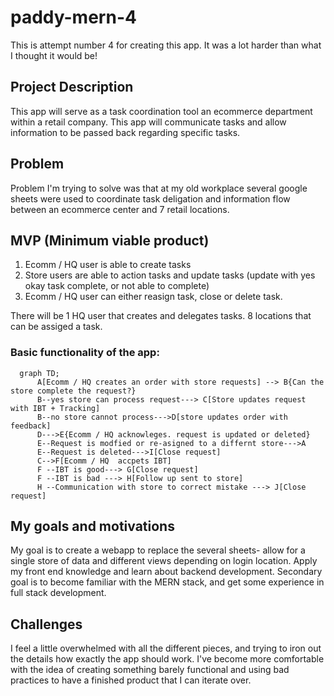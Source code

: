 # paddy-mern-4
This is attempt number 4 for creating this app. It was a lot harder than what I thought it would be!

## Project Description
This app will serve as a task coordination tool an ecommerce department within a retail company. This app will communicate tasks and allow information to be passed back regarding specific tasks.

## Problem
Problem I'm trying to solve was that at my old workplace several google sheets were used to coordinate task deligation and information flow between an ecommerce center and 7 retail locations. 

## MVP (Minimum viable product)
1. Ecomm / HQ user is able to create tasks
2. Store users are able to action tasks and update tasks (update with yes okay task complete, or not able to complete)
3. Ecomm / HQ user can either reasign task, close or delete task.  

There will be 1 HQ user that creates and delegates tasks. 8 locations that can be assiged a task. 

### Basic functionality of the app:

```mermaid
  graph TD;
      A[Ecomm / HQ creates an order with store requests] --> B{Can the store complete the request?}
      B--yes store can process request---> C[Store updates request with IBT + Tracking]
      B--no store cannot process--->D[store updates order with feedback]
      D--->E{Ecomm / HQ acknowleges. request is updated or deleted}
      E--Request is modfied or re-asigned to a differnt store--->A
      E--Request is deleted--->I[Close request]
      C-->F[Ecomm / HQ  accpets IBT]
      F --IBT is good---> G[Close request]
      F --IBT is bad ---> H[Follow up sent to store]
      H --Communication with store to correct mistake ---> J[Close request]
```


## My goals and motivations
My goal is to create a webapp to replace the several sheets- allow for a single store of data and different views depending on login location. Apply my front end knowledge and learn about backend development. 
Secondary goal is to become familiar with the MERN stack, and get some experience in full stack development. 

## Challenges
I feel a little overwhelmed with all the different pieces, and trying to iron out the details how exactly the app should work.
I've become more comfortable with the idea of creating something barely functional and using bad practices to have a finished product that I can iterate over. 
